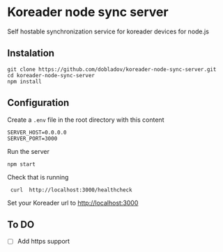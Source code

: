 # Koreader node sync server
Self hostable synchronization service for koreader devices for node.js


## Instalation 

```
git clone https://github.com/dobladov/koreader-node-sync-server.git
cd koreader-node-sync-server
npm install
```

## Configuration

Create a `.env` file in the root directory with this content

```
SERVER_HOST=0.0.0.0
SERVER_PORT=3000
```

Run the server

```
npm start
```

Check that is running

```
 curl  http://localhost:3000/healthcheck
```


Set your Koreader url to [http://localhost:3000](http://localhost:3000)


## To DO

- [ ] Add https support 
